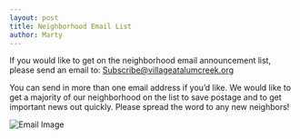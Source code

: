 ```yaml
---
layout: post
title: Neighborhood Email List
author: Marty
---
```


If you would like to get on the neighborhood email announcement list, please
send an email to:  [Subscribe@villageatalumcreek.org][12]

You can send in more than one email address if you’d like.  We would like to
get a majority of our neighborhood on the list to save postage and to get
important news out quickly. Please spread the word to any new neighbors!

![Email Image][13]

   [12]: mailto:Subscribe@villageatalumcreek.org
   [13]: /villageatalumcreek.org/uploads/email%20image.bmp


